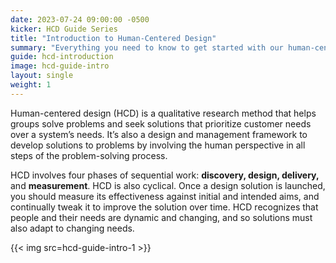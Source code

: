 ```yaml
---
date: 2023-07-24 09:00:00 -0500
kicker: HCD Guide Series
title: "Introduction to Human-Centered Design"
summary: "Everything you need to know to get started with our human-centered design series."
guide: hcd-introduction
image: hcd-guide-intro
layout: single
weight: 1
---
```


Human-centered design (HCD) is a qualitative research method that helps groups solve problems and seek solutions that prioritize customer needs over a system’s needs. It’s also a design and management framework to develop solutions to problems by involving the human perspective in all steps of the problem-solving process.

HCD involves four phases of sequential work: **discovery, design, delivery,** and **measurement**. HCD is also cyclical. Once a design solution is launched, you should measure its effectiveness against initial and intended aims, and continually tweak it to improve the solution over time. HCD recognizes that people and their needs are dynamic and changing, and so solutions must also adapt to changing needs.

{{< img src=hcd-guide-intro-1 >}}